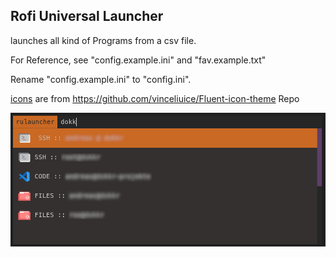 ## Rofi Universal Launcher

launches all kind of Programs from a csv file.

For Reference, see "config.example.ini" and "fav.example.txt"

Rename "config.example.ini" to "config.ini".

[icons](https://github.com/vinceliuice/Fluent-icon-theme) are from https://github.com/vinceliuice/Fluent-icon-theme Repo

![screen](./img/screen.jpg)
